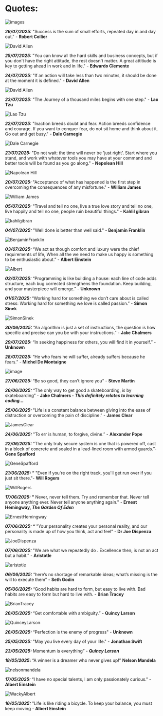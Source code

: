 # Quotes:

![images](/Images/BookShelf.jpg)

**_26/07/2025:_** "Success is the sum of small efforts, repeated day in and day out." - **Robert Collier** 

![David Allen](/Images/Robert-Collier.webp)

**_25/07/2025:_** "You can know all the hard skills and business concepts, but if you don't have the right attitude, the rest doesn't matter. A great attitiude is key to getting ahead in work and in life." - **Edwardo Clemente** 

**_24/07/2025:_** "If an action will take less than two minutes, it should be done at the moment it is defined." - **David Allen** 

![David Allen](/Images/DavidAllen.jpg)

**_23/07/2025:_** "The Journey of a thousand miles begins with one step." - **Lao Tzu** 

![Lao Tzu](/Images/Lao%20Tzu.jpg)

**_22/07/2025:_** "Inaction breeds doubt and fear. Action breeds confidence and courage. If you want to conquer fear, do not sit home and think about it. Go out and get busy." - **Dale Carnegie** 

![Dale Carnegie](/Images/dalecarnegie.webp)

**_21/07/2025:_** "Do not wait: the time will never be 'just right'. Start where you stand, and work with whatever tools you may have at your command and better tools will be found as you go along." - **Nepolean Hill** 

![Napolean Hill](/Images/Who-Is-Napoleon-Hill.jpg)

**_20/07/2025:_** "Acceptance of what has happened is the first step in overcoming the consequences of any misfortune." - **William James**

![William James](/Images/WillamJames.jpg)

**_05/07/2025:_** "Travel and tell no one, live a true love story and tell no one, live happily and tell no one, people ruin beautiful things." - **Kahlil gibran**

![kahilgibran](/Images/kahil_gibran.jpg)

**_04/07/2025:_** "Well done is better than well said." - **Benjamin Franklin**

![BenjaminFranklin](/Images/benjaminFranklin.jpeg)

**_03/07/2025:_** “We act as though comfort and luxury were the chief requirements of life, When all the we need to make us happy is something to be enthusiastic about.” - **Albert Einstein**

![Albert](/Images/Albert%20Einstein.jpg)

**_02/07/2025:_** “Programming is like building a house: each line of code adds structure, each bug corrected strengthens the foundation. Keep building, and your masterpiece will emerge.” - **Unknown**

**_01/07/2025:_** “Working hard for something we don’t care about is called stress: Working hard for something we love is called passion.” - **Simon Sinek**

![SimonSinek](/Images/Simon_Sinek.jpg)

**_30/06/2025:_** “An algorithm is just a set of instructions, the question is how specific and precise can you be with your instructions.” - **Jake Chalmers**

**_29/07/2025:_** “In seeking happiness for others, you will find it in yourself.” - **Unknown**

**_28/07/2025:_** “He who fears he will suffer, already suffers because he fears.” - **Michel De Montaigne**

![image](/Images/michel-de-montaigne.jpg)

**_27/06/2025:_** “Be so good, they can’t ignore you” - **Steve Martin**

**_26/06/2025:_** “The only way to get good a skateboarding, is by skateboarding” - **Jake Chalmers - <i>This definitely relates to learning coding...**</i>

**_25/06/2025:_** "Life is a constant balance between giving into the ease of distraction or overcoming the pain of discipline.” - **James Clear**

![JamesClear](/Images/James-clear.png)

**_24/06/2025:_** "To err is human, to forgive, divine.” - **Alexander Pope**

**_22/06/2025:_** "The only truly secure system is one that is powered off, cast in a block of concrete and sealed in a lead-lined room with armed guards.”- **Gene Spafford**

![GeneSpafford](/Images/genne%20spafford.jpg)

**_21/06/2025: "_** "Even if you're on the right track, you'll get run over if you just sit there."- **Will Rogers**

![WillRogers](/Images/Will-Rogers.jpg)

**_17/06/2025: "_** Never, never tell them. Try and remember that. Never tell anyone anything ever. Never tell anyone anything again." - **Ernest Hemingway, <i>The Garden Of Eden**</i>

![ErnestHemingway](/Images/ernest-hemingway.webp)

**_07/06/2025: “_** "Your personality creates your personal reality, and our personality is made up of how you think, act and feel” - **Dr Joe Dispenza**

![JoeDispenza](/Images/Joe-Dispenza-scaled.jpg)

**_07/06/2025:_** "We are what we repeatedly do . Excellence then, is not an act but a habit.” - **Aristotle**

![aristotle](/Images/Aristotle.jpg)

**_06/06/2025:_** “here’s no shortage of remarkable ideas; what’s missing is the will to execute them” - **Seth Godin**

**_05/06/2025:_** “Good habits are hard to form, but easy to live with. Bad habits are easy to form but hard to live with. - **Brian Tracey**

![BrianTracey](/Images/Brian-Tracy.jpg)

**_26/05/2025:_** “Get comfortable with ambiguity.” - **Quincy Larson**

![QuinceyLarson](/Images/Quincey%20Larson.png)

**_26/05/2025:_** “Perfection is the enemy of progress" - **Unknown**

**_25/05/2025:_** "May you live every day of your life." - **Jonathan Swift**

**_23/05/2025:_** Momentum is everything” - **_Quincy Larson_**

**_18/05/2025_:** “A winner is a dreamer who never gives up!” **Nelson Mandela**

![nelsonmandela](/Images/nelson-mandela.jpg)

**_17/05/2025:_** “I have no special talents, I am only passionately curious." - **Albert Einstein**

![WackyAlbert](/Images/WackyAlbert.jpg)

**_16/05/2025:_** "Life is like riding a bicycle. To keep your balance, you must keep moving - **Albert Einstein**
